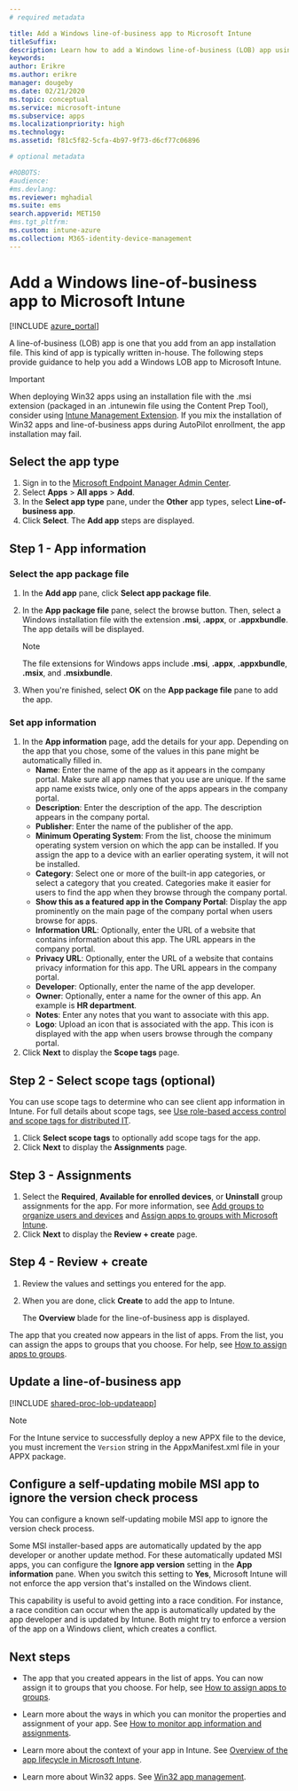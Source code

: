 ```yaml
---
# required metadata

title: Add a Windows line-of-business app to Microsoft Intune
titleSuffix:
description: Learn how to add a Windows line-of-business (LOB) app using Microsoft Intune.
keywords:
author: Erikre
ms.author: erikre
manager: dougeby
ms.date: 02/21/2020
ms.topic: conceptual
ms.service: microsoft-intune
ms.subservice: apps
ms.localizationpriority: high
ms.technology:
ms.assetid: f81c5f82-5cfa-4b97-9f73-d6cf77c06896

# optional metadata

#ROBOTS:
#audience:
#ms.devlang:
ms.reviewer: mghadial
ms.suite: ems
search.appverid: MET150
#ms.tgt_pltfrm:
ms.custom: intune-azure
ms.collection: M365-identity-device-management
---
```


# Add a Windows line-of-business app to Microsoft Intune

[!INCLUDE [azure_portal](../includes/azure_portal.md)]

A line-of-business (LOB) app is one that you add from an app installation file. This kind of app is typically written in-house. The following steps provide guidance to help you add a Windows LOB app to Microsoft Intune.

> [!IMPORTANT]
> When deploying Win32 apps using an installation file with the .msi extension (packaged in an .intunewin file using the Content Prep Tool), consider using [Intune Management Extension](../apps/intune-management-extension.md). If you mix the installation of Win32 apps and line-of-business apps during AutoPilot enrollment, the app installation may fail.  

## Select the app type

1. Sign in to the [Microsoft Endpoint Manager Admin Center](https://go.microsoft.com/fwlink/?linkid=2109431).
2. Select **Apps** > **All apps** > **Add**.
3. In the **Select app type** pane, under the **Other** app types, select **Line-of-business app**.
4. Click **Select**. The **Add app** steps are displayed.

## Step 1 - App information

### Select the app package file

1. In the **Add app** pane, click **Select app package file**. 
2. In the **App package file** pane, select the browse button. Then, select a Windows installation file with the extension **.msi**, **.appx**, or **.appxbundle**.
   The app details will be displayed.

    > [!NOTE]
    > The file extensions for Windows apps include **.msi**, **.appx**, **.appxbundle**, **.msix**, and **.msixbundle**.  

3. When you're finished, select **OK** on the **App package file** pane to add the app.

### Set app information

1. In the **App information** page, add the details for your app. Depending on the app that you chose, some of the values in this pane might be automatically filled in.
    - **Name**: Enter the name of the app as it appears in the company portal. Make sure all app names that you use are unique. If the same app name exists twice, only one of the apps appears in the company portal.
    - **Description**: Enter the description of the app. The description appears in the company portal.
    - **Publisher**: Enter the name of the publisher of the app.
    - **Minimum Operating System**: From the list, choose the minimum operating system version on which the app can be installed. If you assign the app to a device with an earlier operating system, it will not be installed.
    - **Category**: Select one or more of the built-in app categories, or select a category that you created. Categories make it easier for users to find the app when they browse through the company portal.
    - **Show this as a featured app in the Company Portal**: Display the app prominently on the main page of the company portal when users browse for apps.
    - **Information URL**: Optionally, enter the URL of a website that contains information about this app. The URL appears in the company portal.
    - **Privacy URL**: Optionally, enter the URL of a website that contains privacy information for this app. The URL appears in the company portal.
    - **Developer**: Optionally, enter the name of the app developer.
    - **Owner**: Optionally, enter a name for the owner of this app. An example is **HR department**.
    - **Notes**: Enter any notes that you want to associate with this app.
    - **Logo**: Upload an icon that is associated with the app. This icon is displayed with the app when users browse through the company portal.
2. Click **Next** to display the **Scope tags** page.

## Step 2 - Select scope tags (optional)

You can use scope tags to determine who can see client app information in Intune. For full details about scope tags, see [Use role-based access control and scope tags for distributed IT](../fundamentals/scope-tags.md).

1. Click **Select scope tags** to optionally add scope tags for the app. 
2. Click **Next** to display the **Assignments** page.

## Step 3 - Assignments

1. Select the **Required**, **Available for enrolled devices**, or **Uninstall** group assignments for the app. For more information, see [Add groups to organize users and devices](../fundamentals/groups-add.md) and [Assign apps to groups with Microsoft Intune](apps-deploy.md).
2. Click **Next** to display the **Review + create** page.

## Step 4 - Review + create

1. Review the values and settings you entered for the app.
2. When you are done, click **Create** to add the app to Intune.

    The **Overview** blade for the line-of-business app is displayed.

The app that you created now appears in the list of apps. From the list, you can assign the apps to groups that you choose. For help, see [How to assign apps to groups](apps-deploy.md).

## Update a line-of-business app

[!INCLUDE [shared-proc-lob-updateapp](../includes/shared-proc-lob-updateapp.md)]

   > [!NOTE]
   > For the Intune service to successfully deploy a new APPX file to the device, you must increment the `Version` string in the AppxManifest.xml file in your APPX package.

## Configure a self-updating mobile MSI app to ignore the version check process

You can configure a known self-updating mobile MSI app to ignore the version check process.

Some MSI installer-based apps are automatically updated by the app developer or another update method. For these automatically updated MSI apps, you can configure the **Ignore app version** setting in the **App information** pane. When you switch this setting to **Yes**, Microsoft Intune will not enforce the app version that's installed on the Windows client.

This capability is useful to avoid getting into a race condition. For instance, a race condition can occur when the app is automatically updated by the app developer and is updated by Intune. Both might try to enforce a version of the app on a Windows client, which creates a conflict.

## Next steps

- The app that you created appears in the list of apps. You can now assign it to groups that you choose. For help, see [How to assign apps to groups](apps-deploy.md).

- Learn more about the ways in which you can monitor the properties and assignment of your app. See [How to monitor app information and assignments](apps-monitor.md).

- Learn more about the context of your app in Intune. See [Overview of the app lifecycle in Microsoft Intune](app-lifecycle.md).

- Learn more about Win32 apps. See [Win32 app management](apps-win32-app-management.md).

